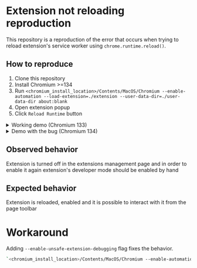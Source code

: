 # Extension not reloading reproduction

This repository is a reproduction of the error that occurs when trying to
reload extension's service worker using `chrome.runtime.reload()`.

## How to reproduce

1. Clone this repository
2. Install Chromium >=134
3. Run `<chromium_install_location>/Contents/MacOS/Chromium --enable-automation --load-extension=./extension --user-data-dir=./user-data-dir about:blank`
4. Open extension popup
5. Click `Reload Runtime` button

<details>
 <summary>Working demo (Chromium 133)</summary>

https://github.com/user-attachments/assets/7b429d33-aeb9-4432-9f8a-917a51b770b9
  
</details>

<details>
 <summary>Demo with the bug (Chromium 134)</summary>

https://github.com/user-attachments/assets/374ec01b-2e16-4c19-9ead-f8cee7225394
  
</details>

## Observed behavior

Extension is turned off in the extensions management page and in order to enable it again extension's developer mode should be enabled by hand

## Expected behavior

Extension is reloaded, enabled and it is possible to interact with it from the page toolbar

# Workaround

Adding `--enable-unsafe-extension-debugging` flag fixes the behavior.

```bash
`<chromium_install_location>/Contents/MacOS/Chromium --enable-automation --load-extension=./extension --user-data-dir=.user-data-dir --enable-unsafe-extension-debugging about:blank`
```
